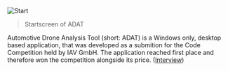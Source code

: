 ![Start](https://user-images.githubusercontent.com/49918134/91304500-dce97c80-e7a9-11ea-97fb-88cfe2390f91.jpg)
>Startscreen of ADAT

Automotive Drone Analysis Tool (short: ADAT) is a Windows only, desktop based application, that was developed as a submition for the Code Competition held by IAV GmbH. The application reached first place and therefore won the competition alongside its price. ([Interview](https://www.it-talents.de/blog/partnerunternehmen/kevin-holt-den-ersten-platz-bei-der-code-competition-der-iav))
